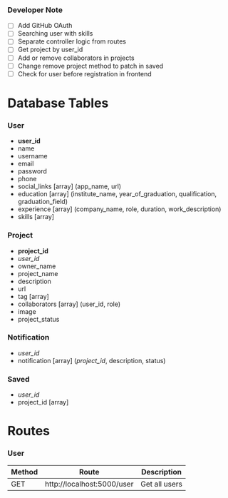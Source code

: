 ### Developer Note

- [ ] Add GitHub OAuth
- [ ] Searching user with skills
- [ ] Separate controller logic from routes
- [ ] Get project by user_id
- [ ] Add or remove collaborators in projects
- [ ] Change remove project method to patch in saved
- [ ] Check for user before registration in frontend

# Database Tables

### User

- **user_id**
- name
- username
- email
- password
- phone
- social_links [array] (app_name, url)
- education [array] (institute_name, year_of_graduation, qualification, graduation_field)
- experience [array] (company_name, role, duration, work_description)
- skills [array]

### Project

- **project_id**
- _user_id_
- owner_name
- project_name
- description
- url
- tag [array]
- collaborators [array] (user_id, role)
- image
- project_status

### Notification

- _user_id_
- notification [array] (_project_id_, description, status)

### Saved

- _user_id_
- project_id [array]

# Routes

### User

| Method | Route                      | Description   |
| ------ | -------------------------- | ------------- |
| GET    | http://localhost:5000/user | Get all users |
